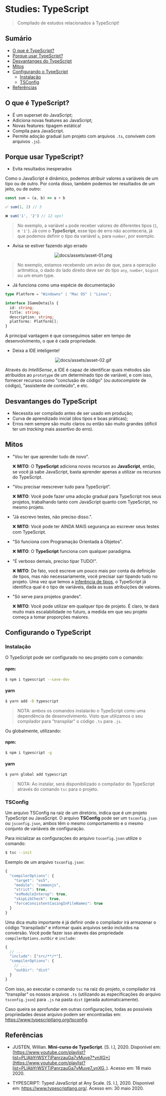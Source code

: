 # Studies: TypeScript

> Compilado de estudos relacionados à TypeScript!

## Sumário

- [O que é TypeScript?](#o-que-é-typescript)
- [Porque usar TypeScript?](#porque-usar-typescript)
- [Desvantanges do TypeScript](#desvantanges-do-typescript)
- [Mitos](#mitos)
- [Configurando o TypeScript](#configurando-o-typescript)
  - [Instalação](#instalação)
  - [TSConfig](#tsconfig)
- [Referências](#referências)

## O que é TypeScript?

- É um superset do JavaScript;
- Adiciona novas features ao JavaScript;
- Novas features: tipagem estática!
- Compila para JavaScript.
- Permite adoção gradual (um projeto com arquivos `.ts`, convivem com arquivos `.js`).

## Porque usar TypeScript?

- Evita resultados inesperados

Como o JavaScript é dinâmico, podemos atribuir valores a variáveis de um tipo ou de outro. Por conta disso, também podemos ter resultados de um jeito, ou de outro:

```javascript
const sum = (a, b) => a + b

✅ sum(1, 2) // 3

❌ sum('1', '2') // 12 ops!
```

> No exemplo, a variável `a` pode receber valores de diferentes tipos (`1`, e `'1'`). Já com o **TypeScript**, esse tipo de erro não aconteceria, já que podemos definir o tipo da variável `a`, para `number`, por exemplo.

- Avisa se estiver fazendo algo errado

<p align="center">
  <img src="docs/assets/asset-01.png" alt="docs/assets/asset-01.png">
</p>

> No exemplo, estamos recebendo um aviso de que, para a operação aritmética, o dado do lado direito deve ser do tipo `any`, `number`, `bigint` ou um enum type.

- Já funciona como uma espécie de documentação

```typescript
type Platform = "Windowns" | "Mac OS" | "Linux";

interface IGameDetails {
  id: string;
  title: string;
  description: string;
  platforms: Platform[];
}
```

A principal vantagem é que conseguimos saber em tempo de desenvolvimento, o que é cada propriedade.

- Deixa a IDE inteligente!

<p align="center">
  <img src="docs/assets/asset-02.gif" alt="docs/assets/asset-02.gif">
</p>

Através do _IntelliSense_, a IDE é capaz de identificar quais métodos são atribuídos ao `prototype` de um determinado tipo de variável, e com isso, fornecer recursos como "conclusão de código" (ou _autocomplete_ de código), "assistente de conteúdo", e etc.

## Desvantanges do TypeScript

- Necessita ser compilado antes de ser usado em produção;
- Curva de aprendizado inicial (dos tipos e boas práticas);
- Erros nem sempre são muito claros ou então são muito grandes (difícil ter um _tracking_ mais assertivo do erro).

## Mitos

- "Vou ter que aprender tudo de novo".

  ❌ **MITO**: O **TypeScript** adiciona novos recursos ao **JavaScript**, então, se você já sabe JavaScript, basta aprender apenas a utilizar os recursos do TypeScript. <br/>

- "Vou precisar reescrever tudo para TypeScript".

  ❌ **MITO**: Você pode fazer uma adoção gradual para TypeScript nos seus projetos, trabalhando tanto com JavaScript quanto com TypeScript, no mesmo projeto.

- "Já escrevo testes, não preciso disso.".

  ❌ **MITO**: Você pode ter AINDA MAIS segurança ao escrever seus testes com TypeScript.

- "Só funciona com Programação Orientada à Objetos".

  ❌ **MITO**: O **TypeScript** funciona com qualquer paradigma.

- "É verboso demais, preciso tipar TUDO!".

  ❌ **MITO**: De fato, você escreve um pouco mais por conta da definição de tipos, mas não necessariamente, você precisar sair tipando tudo no projeto. Uma vez que temos a [inferência de tipos](https://www.typescriptlang.org/docs/handbook/type-inference.html), o TypeScript já identifica qual é o tipo de variáveis, dada as suas atribuições de valores.

- "Só serve para projetos grandes".

  ❌ **MITO**: Você pode utilizar em qualquer tipo de projeto. É claro, te dará muito mais escalabilidade no futuro, a medida em que seu projeto começa a tomar proporções maiores.

## Configurando o TypeScript

### Instalação

O TypeScript pode ser configurado no seu projeto com o comando:

#### npm:

```bash
$ npm i typescript --save-dev
```

#### yarn

```bash
$ yarn add -D typescript
```

> NOTA: ambos os comandos instalarão o TypeScript como uma dependência de desenvolvimento. Visto que utilizamos o seu compilador para "transpilar" o código `.ts` para `.js`.

Ou globalmente, utilizando:

#### npm:

```bash
$ npm i typescript -g
```

#### yarn

```bash
$ yarn global add typescript
```

> NOTA: Ao instalar, será disponibilizado o compilador do TypeScript através do comando `tsc` para o projeto.

### TSConfig

Um arquivo TSConfig na raiz de um diretório, indica que é um projeto TypeScript ou JavaScript. O arquivo **TSConfig** pode ser um `tsconfig.json` ou `jsconfig.json`, ambos têm o mesmo comportamento e o mesmo conjunto de variáveis ​​de configuração.

Para inicializar as configurações do arquivo `tsconfig.json` utilize o comando:

```bash
$ tsc --init
```

Exemplo de um arquivo `tsconfig.json`:

```js
{
  "compilerOptions": {
    "target": "es5",
    "module": "commonjs",
    "strict": true,
    "esModuleInterop": true,
    "skipLibCheck": true,
    "forceConsistentCasingInFileNames": true
  }
}
```

Uma dica muito importante é já definir onde o compilador irá armazenar o código "transpilado" e informar quais arquivos serão incluídos na conversão. Você pode fazer isso através das propriedade `compilerOptions.outDir` e `include`:

```js
{
  // ...
  "include": ["src/**/*"],
  "compilerOptions": {
    // ...
    "outDir": "dist"
  }
}
```

Com isso, ao executar o comando `tsc` na raiz do projeto, o compilador irá "transpilar" os nossos arquivos `.ts` (utilizando as especificações do arquivo `tsconfig.json`) para `.js` na pasta `dist` (gerada automaticamente).

Caso queira se aprofundar em outras configurações, todas as possíveis propriedades desse arquivo podem ser encontradas em: https://www.typescriptlang.org/tsconfig.

## Referências

- JUSTEN, Willian. **Mini-curso de TypeScript**. [S. l.], 2020. Disponível em: [https://www.youtube.com/playlist?list=PLlAbYrWSYTiPanrzauGa7vMuve7*vnXG*](https://www.youtube.com/playlist?list=PLlAbYrWSYTiPanrzauGa7vMuve7_vnXG_). Acesso em: 18 maio 2020.

- TYPESCRIPT: Typed JavaScript at Any Scale. [S. l.], 2020. Disponível em: https://www.typescriptlang.org/. Acesso em: 30 maio 2020.
